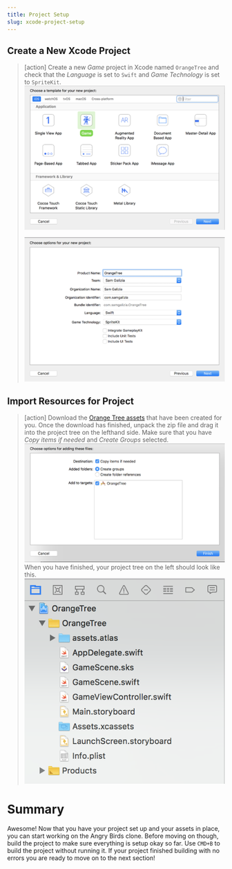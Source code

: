 ```yaml
---
title: Project Setup
slug: xcode-project-setup
---
```


## Create a New Xcode Project

> [action]
> Create a new *Game* project in Xcode named `OrangeTree` and check that the *Language* is set
> to `Swift` and *Game Technology* is set to `SpriteKit`.
> ![Xcode new project](./assets/new_project_1.png)
>
> ![Xcode new project](./assets/new_project_2.png)

## Import Resources for Project

> [action]
> Download the [Orange Tree assets](https://github.com/MakeSchool-Tutorials/Orange-Tree-SpriteKit-Swift4/raw/master/assets.atlas.zip)
> that have been created for you.
> Once the download has finished, unpack the zip file and drag it into the project tree on the
> lefthand side. Make sure that you have *Copy items if needed* and *Create Groups* selected.
> ![Adding assets](./assets/add_assets.png)
> When you have finished, your project tree on the left should look like this.
> ![Project tree](./assets/project_tree.png)

# Summary

Awesome! Now that you have your project set up and your assets in place, you can start 
working on the Angry Birds clone. Before moving on though, build the project to make sure
everything is setup okay so far. Use `CMD+B` to build the project without running it. 
If your project finished building with no errors you are ready to move on to the next section!

